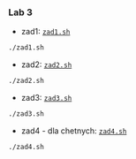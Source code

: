 ### Lab 3

* zad1: 
[ `zad1.sh`](./zad1.sh)
```bash
./zad1.sh
```

* zad2: 
[ `zad2.sh`](./zad2.sh)
```bash
./zad2.sh
```

* zad3: 
[ `zad3.sh`](./zad3.sh)
```bash
./zad3.sh
```

* zad4 - dla chetnych: 
[ `zad4.sh`](./zad4.sh)
```bash
./zad4.sh
```
 

 

